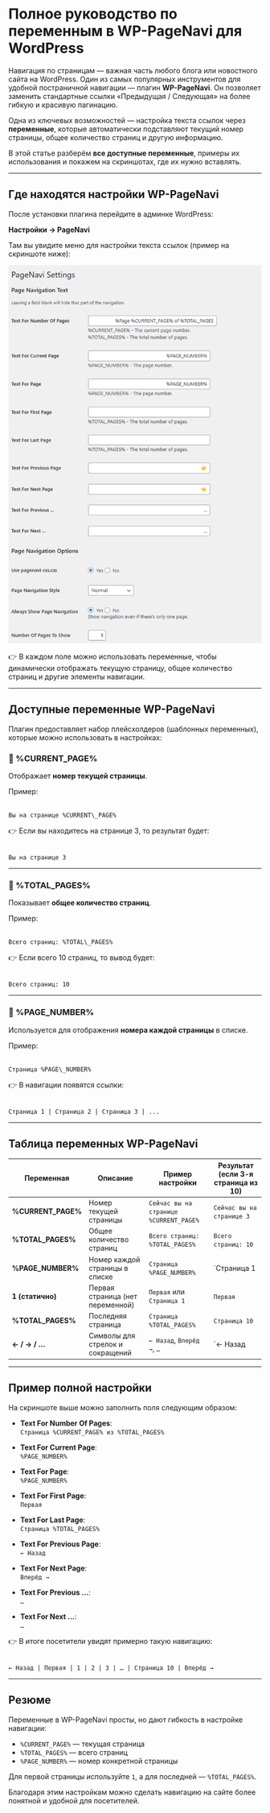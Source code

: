 # Полное руководство по переменным в WP-PageNavi для WordPress

Навигация по страницам — важная часть любого блога или новостного сайта на WordPress. Один из самых популярных инструментов для удобной постраничной навигации — плагин **WP-PageNavi**. Он позволяет заменить стандартные ссылки «Предыдущая / Следующая» на более гибкую и красивую пагинацию.

Одна из ключевых возможностей — настройка текста ссылок через **переменные**, которые автоматически подставляют текущий номер страницы, общее количество страниц и другую информацию.

В этой статье разберём **все доступные переменные**, примеры их использования и покажем на скриншотах, где их нужно вставлять.

---

## Где находятся настройки WP-PageNavi

После установки плагина перейдите в админке WordPress:

**Настройки → PageNavi**

Там вы увидите меню для настройки текста ссылок (пример на скриншоте ниже):

![Настройки PageNavi в WordPress](https://raw.githubusercontent.com/hypo69/1001-python-ru/master/ru/assets/wordpress-pagenavi-guide/a34df3db-dcb3-4815-ac1c-a73c693fce39.png)

👉 В каждом поле можно использовать переменные, чтобы динамически отображать текущую страницу, общее количество страниц и другие элементы навигации.

---

## Доступные переменные WP-PageNavi

Плагин предоставляет набор плейсхолдеров (шаблонных переменных), которые можно использовать в настройках:

### 🔹 %CURRENT_PAGE%
Отображает **номер текущей страницы**.

Пример:
```

Вы на странице %CURRENT\_PAGE%

```
👉 Если вы находитесь на странице 3, то результат будет:
```

Вы на странице 3

```

---

### 🔹 %TOTAL_PAGES%
Показывает **общее количество страниц**.

Пример:
```

Всего страниц: %TOTAL\_PAGES%

```
👉 Если всего 10 страниц, то вывод будет:
```

Всего страниц: 10

```

---

### 🔹 %PAGE_NUMBER%
Используется для отображения **номера каждой страницы** в списке.

Пример:
```

Страница %PAGE\_NUMBER%

```
👉 В навигации появятся ссылки:
```

Страница 1 | Страница 2 | Страница 3 | ...

```

---

## Таблица переменных WP-PageNavi

| Переменная        | Описание                              | Пример настройки                   | Результат (если 3-я страница из 10) |
|-------------------|---------------------------------------|-------------------------------------|--------------------------------------|
| **%CURRENT_PAGE%** | Номер текущей страницы                | `Сейчас вы на странице %CURRENT_PAGE%` | `Сейчас вы на странице 3` |
| **%TOTAL_PAGES%**  | Общее количество страниц              | `Всего страниц: %TOTAL_PAGES%`      | `Всего страниц: 10` |
| **%PAGE_NUMBER%**  | Номер каждой страницы в списке        | `Страница %PAGE_NUMBER%`            | `Страница 1 | Страница 2 | Страница 3 …` |
| **1 (статично)**   | Первая страница (нет переменной)      | `Первая` или `Страница 1`           | `Первая` |
| **%TOTAL_PAGES%**  | Последняя страница                    | `Страница %TOTAL_PAGES%`            | `Страница 10` |
| **← / → / …**      | Символы для стрелок и сокращений      | `← Назад`, `Вперёд →`, `…`           | `← Назад | 1 | 2 | 3 | … | 10 | Вперёд →` |

---

## Пример полной настройки

На скриншоте выше можно заполнить поля следующим образом:

- **Text For Number Of Pages**:  
  `Страница %CURRENT_PAGE% из %TOTAL_PAGES%`

- **Text For Current Page**:  
  `%PAGE_NUMBER%`

- **Text For Page**:  
  `%PAGE_NUMBER%`

- **Text For First Page**:  
  `Первая`

- **Text For Last Page**:  
  `Страница %TOTAL_PAGES%`

- **Text For Previous Page**:  
  `← Назад`

- **Text For Next Page**:  
  `Вперёд →`

- **Text For Previous …**:  
  `…`

- **Text For Next …**:  
  `…`

👉 В итоге посетители увидят примерно такую навигацию:
```

← Назад | Первая | 1 | 2 | 3 | … | Страница 10 | Вперёд →

```

---

## Резюме

Переменные в WP-PageNavi просты, но дают гибкость в настройке навигации:

- `%CURRENT_PAGE%` — текущая страница  
- `%TOTAL_PAGES%` — всего страниц  
- `%PAGE_NUMBER%` — номер конкретной страницы  

Для первой страницы используйте `1`, а для последней — `%TOTAL_PAGES%`.

Благодаря этим настройкам можно сделать навигацию на сайте более понятной и удобной для посетителей.
```

